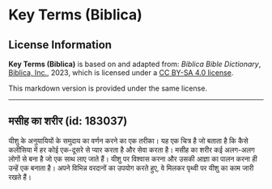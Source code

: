 # Key Terms (Biblica)

## License Information

**Key Terms (Biblica)** is based on and adapted from: _Biblica Bible Dictionary_, [Biblica, Inc.](https://www.biblica.com/), 2023, which is licensed under a [CC BY-SA 4.0 license](https://creativecommons.org/licenses/by-sa/4.0/legalcode.en).

This markdown version is provided under the same license.



--------------------------------

## मसीह का शरीर (id: 183037)

यीशु के अनुयायियों के समुदाय का वर्णन करने का एक तरीका। यह एक चित्र है जो बताता है कि कैसे कलीसिया में हर कोई एक\-दूसरे से प्यार करता है और सेवा करता है। मसीह का शरीर कई अलग\-अलग लोगों से बना है जो एक साथ लाए जाते हैं। यीशु पर विश्वास करना और उसकी आज्ञा का पालन करना ही उन्हें एक बनाता है। अपने विभिन्न वरदानों का उपयोग करते हुए, वे मिलकर पृथ्वी पर यीशु का काम जारी रखते हैं।


